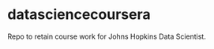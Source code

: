 datasciencecoursera
===================

Repo to retain course work for Johns Hopkins Data Scientist.

